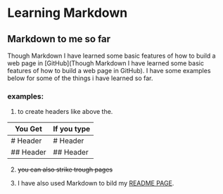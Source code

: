 # Learning Markdown
## Markdown to me so far
Though Markdown I have learned some basic features of how to build a web page in [GitHub](Though Markdown I have learned some basic features of how to build a web page in GitHub). I have some examples below for some of the things i have learned so far.
### examples:
1. to create headers like above the.

 You Get | If you type 
 ---------|----------
 # Header | # Header 
 ## Header| ## Header

2. ~~you can also strike trough pages~~

2. I have also used Markdown to bild my [README PAGE](https://quisqueyan.github.io/learning-journal/). 



